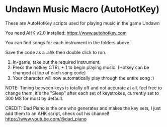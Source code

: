 # Undawn Music Macro (AutoHotKey)
These are AutoHotKey scripts used for playing music in the game Undawn

You need AHK v2.0 installed: https://www.autohotkey.com

You can find songs for each instrument in the folders above.

Save the code as a .ahk then double click to run. 

1. In-game, take out the required instrument.
2. Press the hotkey CTRL + 1 to begin playing music. (Hotkey can be changed at top of each song code)
3. Your character will now automatically play through the entire song :)

NOTE: Timing between keys is totally off and not accurate at all, feel free to change them, it's the "Sleep" after each set of keystrokes, currently set to 300 MS for most by default.


CREDIT:
Dad Piano is the one who generates and makes the key sets, I just add them to an AHK script, check out his channel!
https://www.youtube.com/@dad_piano 
